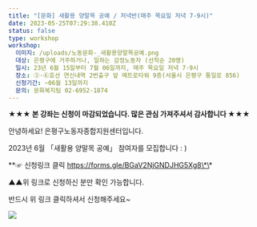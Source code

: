 ```yaml
---
title: "[문화] 새활용 양말목 공예 / 저녁반(매주 목요일 저녁 7-9시)"
date: 2023-05-25T07:29:38.410Z
status: false
type: workshop
workshop:
  이미지: /uploads/노동문화-_새활용양말목공예.png
  대상: 은평구에 거주하거나, 일하는 감정노동자 (선착순 20명)
  일시: 23년 6월 15일부터 7월 06일까지, 매주 목요일 저녁 7-9시
  장소: ③·⑥호선 연신내역 2번출구 앞 메트로타워 9층(서울시 은평구 통일로 856)
  신청기간: ~06월 13일까지
  문의: 문화복지팀 02-6952-1874
---
```

**★★★ 본 강좌는 신청이 마감되었습니다. 많은 관심 가져주셔서 감사합니다 ★★★**



안녕하세요! 은평구노동자종합지원센터입니다.

2023년 6월 「새활용 양말목 공예」 참여자를 모집합니다 : )

\*\*☞ 신청링크 클릭 https://forms.gle/BGaV2NjGNDJHG5Xg8\*\* 

▲▲위 링크로 신청하신 분만 확인 가능합니다.

반드시 위 링크 클릭하셔서 신청해주세요~

![](/uploads/노동문화-_새활용양말목공예.png)